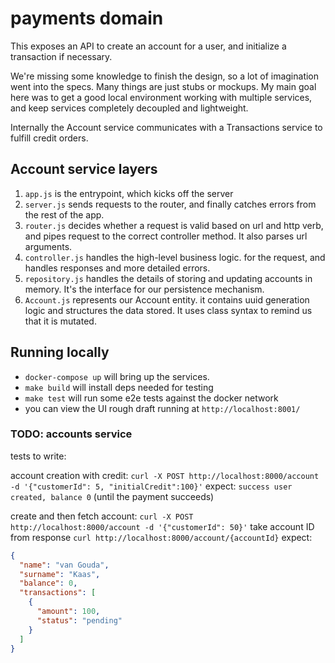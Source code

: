 # payments domain

This exposes an API to create an account for a user, and initialize a transaction if necessary.

We're missing some knowledge to finish the design, so a lot of imagination went into the specs. Many things are just stubs or mockups. My main goal here was to get a good local environment working with multiple services, and keep services completely decoupled and lightweight.

Internally the Account service communicates with a Transactions service to fulfill credit orders.

## Account service layers
1. `app.js` is the entrypoint, which kicks off the server
2. `server.js` sends requests to the router, and finally catches errors from the rest of the app. 
3. `router.js` decides whether a request is valid based on url and http verb, and pipes request to the correct controller method. It also parses url arguments.
4. `controller.js` handles the high-level business logic. for the request, and handles responses and more detailed errors.
5. `repository.js` handles the details of storing and updating accounts in memory. It's the interface for our persistence mechanism.
6. `Account.js` represents our Account entity. it contains uuid generation logic and structures the data stored. It uses class syntax to remind us that it is mutated.

## Running locally
- `docker-compose up` will bring up the services.
- `make build` will install deps needed for testing
- `make test` will run some e2e tests against the docker network
- you can view the UI rough draft running at `http://localhost:8001/`

### TODO: accounts service
tests to write:

account creation with credit:
`curl -X POST http://localhost:8000/account -d '{"customerId": 5, "initialCredit":100}'`
expect: `success user created, balance 0` (until the payment succeeds)

create and then fetch account:
`curl -X POST http://localhost:8000/account -d '{"customerId": 50}'`
take account ID from response
`curl http://localhost:8000/account/{accountId}`
expect:
```json
{
  "name": "van Gouda",
  "surname": "Kaas",
  "balance": 0,
  "transactions": [
    {
      "amount": 100,
      "status": "pending"
    }
  ]
}
```